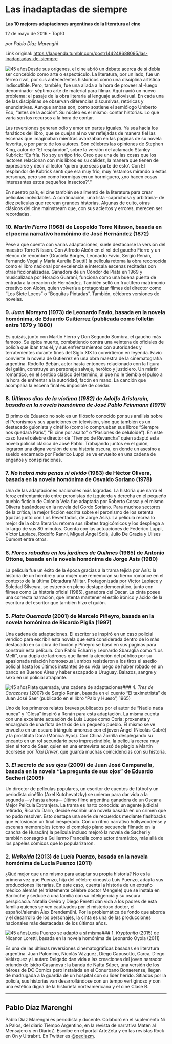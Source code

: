 # Las inadaptadas de siempre

**Las 10 mejores adaptaciones argentinas de la literatura al cine**

12 de mayo de 2016 - Top10

_por Pablo Díaz Marenghi_

Link original: https://laagenda.tumblr.com/post/144248688095/las-inadaptadas-de-siempre

![45 años](https://64.media.tumblr.com/e12888ebf91bec80586b6cd5b3297e7d/tumblr_inline_pk08oksxCR1t6q87u_500.jpg)Desde sus orígenes, el cine abrió un debate acerca de si debía ser concebido como arte o espectáculo. La literatura, por un lado, fue un férreo rival, por sus antecedentes históricos como una disciplina artística indiscutible. Pero, también, fue una aliada a la hora de proveer al -luego denominado- séptimo arte de material para filmar. Aquí nació un nuevo problema: el pasaje de la obra literaria al lenguaje audiovisual. En cada una de las disciplinas se observan diferencias discursivas, retóricas y enunciativas. Aunque ambas son, como sostiene el semiólogo Umberto Eco, “artes de la acción”. Su núcleo es el mismo: contar historias. Lo que varía son los recursos a la hora de contar. 


Las reversiones generan odio y amor en partes iguales. Ya sea hacia los fanáticos del libro, que se quejan al no ver reflejadas de manera fiel las escenas que imaginaban mientras avanzaban en las páginas de su novela favorita, o por parte de los autores. Son célebres las opiniones de Stephen King, autor de “El resplandor”, sobre la versión del aclamado Stanley Kubrick: “Es fría. No soy un tipo frío. Creo que una de las cosas que los lectores relacionan con mis libros es su calidez, la manera que tienen de expresarse y decir al lector ‘quiero que seas parte de esto’. Con El resplandor de Kubrick sentí que era muy frío, muy 'estamos mirando a estas personas, pero son como hormigas en un hormiguero, ¿no hacen cosas interesantes estos pequeños insectos?’.“


En nuestro país, el cine también se alimentó de la literatura para crear películas inolvidables. A continuación, una lista -caprichosa y arbitraria- de diez películas que recrean grandes historias. Algunas de culto, otras clásicos del cine mainstream que, con sus aciertos y errores, merecen ser recordadas.


### 10. *Martín Fierro* (1968) de Leopoldo Torre Nilsson, basada en el poema narrativo homónimo de José Hernández (1872)

Pese a que cuenta con varias adaptaciones, suele destacarse la versión del maestro Torre Nilsson. Con Alfredo Alcón en el rol del gaucho Fierro y un elenco de renombre (Graciela Borges, Leonardo Favio, Sergio Renán, Fernando Vegal y María Aurelia Bisutti) la película retoma la obra reconocida como el libro nacional por excelencia e intercala escenas recitadas con otras ficcionalizadas. Ganadora de un Cóndor de Plata en 1969 y musicalizada por Horacio Guaraní, funciona como una buena puerta de entrada a la creación de Hernández. También selló un fructífero matrimonio creativo con Alcón, quien volvería a protagonizar filmes del director como “Los Siete Locos” o “Boquitas Pintadas”. También, célebres versiones de novelas.

### 9. *Juan Moreyra* (1973) de Leonardo Favio, basada en la novela homónima, de Eduardo Guitierrez (publicada como folletín entre 1879 y 1880)

Es quizás, junto con Martín Fierro y Don Segundo Sombra, el gaucho más famoso. Su épica muerte, combatiendo contra una veintena de oficiales de policía que iban tras él, y sus enfrentamientos con autoridades y terratenientes durante fines del Siglo XIX lo convirtieron en leyenda. Favio convierte la novela de Gutierrez en una obra maestra de la cinematografía argentina. Rodolfo Bebán, actor hasta entonces relacionado con la figura del galán, construye un personaje salvaje, heróico y justiciero. Un mártir romántico, en el sentido clásico del término, al que no le tiembla el pulso a la hora de enfrentar a la autoridad, facón en mano. La canción que acompaña la escena final es imposible de olvidar.

### 8. *Últimos días de la víctima (1982) de Adolfo Aristaraín, basada en la novela homónima de José Pablo Feinmann (1979)*

El primo de Eduardo no solo es un filósofo conocido por sus análisis sobre el Peronismo y sus apariciones en televisión, sino que también es un destacado guionista y cinéfilo (como lo comprueban sus libros “Siempre nos quedará París”, “El cine por asalto” o “Pasiones de celuloide”). En este caso fue el célebre director de “Tiempo de Revancha” quien adaptó esta novela policial clásica de José Pablo. Trabajando juntos en el guión, lograron una digna versión de una historia oscura, en donde un asesino a sueldo encarnado por Federico Luppi se ve envuelto en una cadena de engaños y conspiraciones. 

### 7. *No habrá más penas ni olvido* (1983) de Héctor Olivera, basada en la novela homónima de Osvaldo Soriano (1978)

Una de las adaptaciones nacionales más logradas. La historia que narra el feroz enfrentamiento entre peronistas de izquierda y derecha en el pequeño pueblo ficticio de Colonia Vela fue adaptada por Roberto Cossa y el mismo Olivera basándose en la novela del Gordo Soriano. Para muchos sectores de la crítica, la mejor ficción escrita sobre el peronismo de los setenta (quizás junto con Los Reventados, de Jorge Asís). La pelicula recrea lo mejor de la obra literaria: retoma sus ribetes tragicómicos y los despliega a lo largo de sus 80 minutos. Cuenta con las actuaciones de Federico Luppi, Víctor Laplace, Rodolfo Ranni, Miguel Ángel Solá, Julio De Grazia y Ulises Dumont entre otros. 

### 6. *Flores robadas en los jardines de Quilmes* (1985) de Antonio Ottone, basada en la novela homónima de Jorge Asís (1980)

La película fue un éxito de la época gracias a la trama tejida por Asís: la historia de un hombre y una mujer que rememoran su tierno romance en el contexto de la última Dictadura Militar. Protagonizada por Victor Laplace y Soledad Silveyra, se estrenó en pleno destape democrático, junto con filmes como La historia oficial (1985), ganadora del Oscar. La cinta posee una correcta narración, que intenta mantener el estilo irónico y ácido de la escritura del escritor que también hizo el guión. 

### 5. *Plata Quemada* (2001) de Marcelo Piñeyro, basada en la novela homónima de Ricardo Piglia (1997)

Una cadena de adaptaciones. El escritor se inspiró en un caso policial verídico para escribir esta novela que está considerada dentro de lo más destacado en su obra de ficción y Piñeyro se basó en sus páginas para construir esta película. Con Pablo Echarri y Leonardo Sbaraglia como “Los Melli”, una dupla de ladrones que llamó la atención del público por su apasionada relación homosexual, ambos resistieron a los tiros el asedio policial hasta los últimos instantes de su vida luego de haber robado en un banco en Buenos Aires y haber escapado a Uruguay. Balazos, sangre y sexo en un policial atrapante.

![45 años](https://64.media.tumblr.com/e12888ebf91bec80586b6cd5b3297e7d/tumblr_inline_pk08oksxCR1t6q87u_500.jpg)Plata quemada, una cadena de adaptaciones### 4. *Tres de Corazones* (2007) de Sergio Renán, basada en el cuento “El taximetrista” de Juan José Saer (publicado en el libro “Palo y Hueso”, 1965)

Uno de los primeros relatos breves publicados por el autor de “Nadie nada nunca” y “Glosa” inspiró a Renán para esta adaptación. La misma cuenta con una excelente actuación de Luis Luque como Coria: proxeneta y encargado de una flota de taxis de un pequeño pueblo. El mismo se ve envuelto en un oscuro triángulo amoroso con el joven Ángel (Nicolás Cabré) y la prostituta Dora (Mónica Ayos). Con China Zorrilla desplegando su encanto en un rol secundario pero imprescindible, la película recrea muy bien el tono de Saer, quien en una entrevista acusó de plagio a Martin Scorsese por *Taxi Driver*, que guarda muchas coincidencias con su historia. 

### 3. *El secreto de sus ojos* (2009) de Juan José Campanella, basada en la novela “La pregunta de sus ojos” de Eduardo Sacheri (2005)

Un director de películas populares, un escritor de cuentos de fútbol y un periodista cinéfilo (Axel Kutchevatzky) se unieron para dar vida a la segunda —y hasta ahora— último filme argentina ganadora de un Oscar a Mejor Película Extranjera. La trama es harto conocida: un agente judicial retirado, Ricardo Darín, decide escribir una novela basada en un crimen que no pudo resolver. Esto destapa una serie de recuerdos mediante flashbacks que eclosionan un final inesperado. Con un ritmo narrativo hollywoodense y escenas memorables (como el complejo plano secuencia filmado en la cancha de Huracán) la película incluso mejoró la novela de Sacheri y también consagró a Guillermo Francella como actor dramático, más allá de los papeles cómicos que lo popularizaron.

### 2. *Wakolda* (2013) de Lucía Puenzo, basada en la novela homónima de Lucía Puenzo (2011)

¿Qué mejor que uno mismo para adaptar su propia historia? No es la primera vez que Puenzo, hija del célebre cineasta Luis Puenzo, adapta sus producciones literarias. En este caso, cuenta la historia de un extraño médico alemán (el tristemente célebre doctor Mengele) que se instala en Bariloche y seduce a una familia con su inteligencia y su oscura perspicacia. Natalia Oreiro y Diego Peretti dan vida a los padres de esta familia quienes se ven cautivados por el misterioso doctor, el español/alemán Àlex Brendemühl. Por la problemática de fondo que aborda y el desarrollo de los personajes, la cinta es una de las producciones nacionales más destacadas de los últimos años. 

![45 años](https://64.media.tumblr.com/81fa9b194b56c59c2822eac0d8d1ca8e/tumblr_inline_pk08olfc0C1t6q87u_500.jpg)Lucía Puenzo se adaptó a sí misma### 1. *Kryptonita* (2015) de Nicanor Loretti, basada en la novela homónima de Leonardo Oyola (2011)

Es una de las últimas reversiones cinematográficas basadas en literatura argentina. Juan Palomino, Nicolás Vázquez, Diego Capusotto, Carca, Diego Velázquez y Lautaro Delgado dan vida a las creaciones del joven narrador oriundo de Isidro Casanova : la banda de Nafta Súper, una versión de los héroes de DC Comics pero instalada en el Conurbano Bonaerense, llegan de madrugada a la guardia de un hospital con su líder herido. Sitiados por la policía, sus historias van desarrollándose con un tempo vertiginoso y con una estética digna de la historieta norteamericana y el cine Clase B. 

  




---

 Pablo Díaz Marenghi
--------------------

 Pablo Díaz Marenghi es periodista y docente. Colaboró en el suplemento Ni a Palos, del diario Tiempo Argentino, en la revista de narrativa Maten al Mensajero y en DiarioZ. Escribe en el portal ArteZeta y en las revistas Rock en On y Ultrabrit. En Twitter es [@pediazm](http://www.twitter.com/pediazm). 

